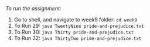*To run the assignment:*

1. Go to shell, and navigate to week9 folder: `cd week8`
2. To Run 29: `java TwentyNine pride-and-prejudice.txt`
3. To Run 30: `java Thirty pride-and-prejudice.txt`
4. To Run 32: `java ThirtyTwo pride-and-prejudice.txt`